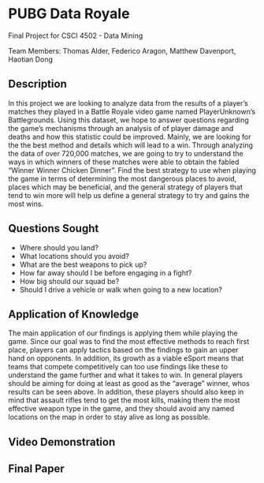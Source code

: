 # PUBG Data Royale
Final Project for CSCI 4502 - Data Mining

Team Members: Thomas Alder, Federico Aragon, Matthew Davenport, Haotian Dong

## Description
  In this project we are looking to analyze data from the results of a player’s matches they played in a Battle Royale video game named PlayerUnknown’s Battlegrounds. Using this dataset, we hope to answer questions regarding the game’s mechanisms through an analysis of of player damage and deaths and how this statistic could be improved. Mainly, we are looking for the the best method and details which will lead to a win. Through analyzing the data of over 720,000 matches, we are going to try to understand the ways in which winners of these matches were able to obtain the fabled “Winner Winner Chicken Dinner”. Find the best strategy to use when playing the game in terms of determining the most dangerous places to avoid, places which may be beneficial, and the general strategy of players that tend to win more will help us define a general strategy to try and gains the most wins.


## Questions Sought
* Where should you land?
* What locations should you avoid?
* What are the best weapons to pick up?
* How far away should I be before engaging in a fight?
* How big should our squad be?
* Should I drive a vehicle or walk when going to a new location?


## Application of Knowledge
  The main application of our findings is applying them while playing the game. Since our goal was to find the most effective methods to reach first place, players can apply tactics based on the findings to gain an upper hand on opponents. In addition, its growth as a viable eSport means that teams that compete competitively can too use findings like these to understand the game further and what it takes to win. In general players should be aiming for doing at least as good as the “average” winner, whos results can be seen above. In addition, these players should also keep in mind that assault rifles tend to get the most kills, making them the most effective weapon type in the game, and they should avoid any named locations on the map in order to stay alive as long as possible. 


## Video Demonstration


## Final Paper
